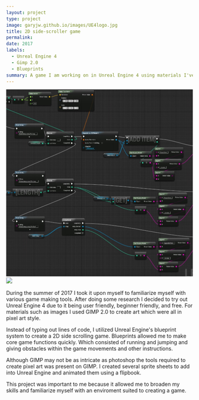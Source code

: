 ```yaml
---
layout: project
type: project
image: garyjw.github.io/images/UE4logo.jpg
title: 2D side-scroller game
permalink:
date: 2017
labels:
  - Unreal Engine 4
  - Gimp 2.0
  - Blueprints
summary: A game I am working on in Unreal Engine 4 using materials I've made.
---
```

<img class="ui medium right floated rounded image" src="/images/blueprints.jpg">
<img class="ui image" src="{{ site.baseurl }}/images/blueprints.png">

During the summer of 2017 I took it upon myself to familiarize myself with various game making tools. After doing some research I decided to try out Unreal Engine 4 due to it being user friendly, beginner friendly, and free. For materials such as images I used GIMP 2.0 to create art which were all in pixel art style.

Instead of typing out lines of code, I utilized Unreal Engine's blueprint system to create a 2D side scrolling game. Blueprints allowed me to make core game functions quickly. Which consisted of running and jumping and giving obstacles within the game movements and other instructions. 

Although GIMP may not be as intricate as photoshop the tools required to create pixel art was present on GIMP. I created several sprite sheets to add into Unreal Engine and animated them using a flipbook.

This project was important to me because it allowed me to broaden my skills and familiarize myself with an enviroment suited to creating a game.
